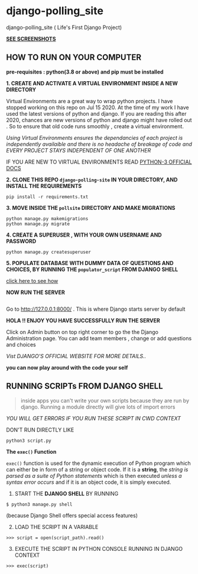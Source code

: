 # django-polling_site
django-polling_site ( Life's First Django Project)

[**SEE SCREENSHOTS**](https://github.com/aahnik/django-polling_site/tree/master/ScreenShots)

## HOW TO RUN ON YOUR COMPUTER

__pre-requisites : python(3.8 or above) and pip must be installed__ 



**1. CREATE AND ACTIVATE A VIRTUAL ENVIRONMENT INSIDE A NEW DIRECTORY**

Virtual Environments are a great way to wrap python projects. I have stopped working on this repo on Jul 15 2020. At the time of my work I have used the latest versions of python and django. If you are reading this after 2020, chances are new versions of python and django might have rolled out . So to ensure that old code runs smoothly , create a virtual environment. 

*Using Virtual Environments ensures the dependancies of each project is independently availaible and there is no headache of breakage of code and 
EVERY PROJECT STAYS INDEPENDENT OF ONE ANOTHER* 

IF YOU ARE NEW TO VIRTUAL ENVIRONMENTS READ [PYTHON-3 OFFICIAL DOCS](https://docs.python.org/3/library/venv.html) 

**2. CLONE THIS REPO `django-polling-site` IN YOUR DIRECTORY, AND INSTALL THE REQUIREMENTS**

```
pip install -r requirements.txt
```

**3. MOVE INSIDE THE `pollsite` DIRECTORY AND MAKE MIGRATIONS**

```
python manage.py makemigrations
python manage.py migrate
```

**4. CREATE A SUPERUSER , WITH YOUR OWN USERNAME AND PASSWORD**

```
python manage.py createsuperuser
```

**5. POPULATE DATABASE WITH DUMMY DATA OF QUESTIONS AND CHOICES, BY RUNNING THE `populator_script` FROM DJANGO SHELL**

[click here to see how](https://github.com/aahnik/django-polling_site#running-scripts-from-django-shell)

**NOW RUN THE SERVER**

```python manage.py runserver
```

Go to  http://127.0.0.1:8000/ . This is where Django starts server by default

**HOLA !! ENJOY YOU HAVE SUCCESSFULLY RUN THE SERVER**

Click on Admin button on top right corner to go the the Django Administration page.
You can add team members , change or add questions and choices


*Vist DJANGO'S OFFICIAL WEBSITE FOR MORE DETAILS..*

__you can now play around with the code your self__


## RUNNING SCRIPTs FROM DJANGO SHELL 

> inside apps you can't write your own scripts because they are run by django. Running a module directly will give lots of import errors

_YOU WILL GET ERRORS IF YOU RUN THESE SCRIPT IN CWD CONTEXT_

DON'T RUN DIRECTLY LIKE 

```shell
python3 script.py
```

**The `exec()` Function**

`exec()` function is used for the dynamic execution of Python program 
which can either be in form of a  string or object code. If it is a **string**, 
the _string is parsed as a suite of Python statements_ which is then executed
 _unless a syntax error occurs_ and if it is an object code, it is simply executed.

1. START THE **DJANGO SHELL**  BY RUNNING 

```shell
$ python3 manage.py shell
```
(because Django Shell offers special access features)

2. LOAD THE SCRIPT IN A VARIABLE

```shell
>>> script = open(script_path).read()
```

3. EXECUTE THE SCRIPT IN PYTHON CONSOLE RUNNING IN DJANGO CONTEXT 

```
>>> exec(script)
```
